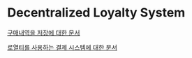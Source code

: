 # Decentralized Loyalty System


[구매내역을 저장에 대한 문서](docs%2Fdms-store-purchase%2Fstore-purchase.md)

[로열티를 사용하는 결제 시스템에 대한 문서](docs%2Fdms-relay%2Floyalty-payment.md)